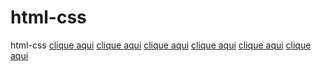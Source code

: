 # html-css
 html-css
<a href="https://deverikreis.github.io/html-css/ex003/">clique aqui</a>
<a href="https://deverikreis.github.io/html-css/ex003/">clique aqui</a>
<a href="https://deverikreis.github.io/html-css/ex003/">clique aqui</a>
<a href="https://deverikreis.github.io/html-css/ex003/">clique aqui</a>
<a href="https://deverikreis.github.io/html-css/ex003/">clique aqui</a>
<a href="https://deverikreis.github.io/html-css/ex003/">clique aqui</a>

